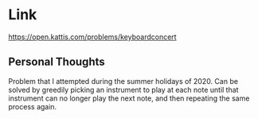 # Link

https://open.kattis.com/problems/keyboardconcert

## Personal Thoughts
Problem that I attempted during the summer holidays of 2020. Can be solved by greedily picking an instrument to play at each note until that instrument can no longer play the next note, and then repeating the same process again.


